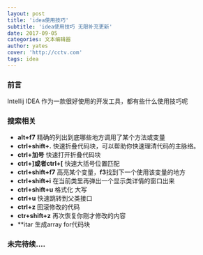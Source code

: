 ```yaml
---
layout: post
title: 'idea使用技巧'
subtitle: 'idea使用技巧 无限补充更新'
date: 2017-09-05
categories: 文本编辑器
author: yates
cover: 'http://cctv.com'
tags: idea
---
```


### 前言
Intellij IDEA 作为一款很好使用的开发工具，都有些什么使用技巧呢
	    
### 搜索相关
- **alt+f7**   精确的列出到底哪些地方调用了某个方法或变量
- **ctrl+shift+.** 快速折叠代码块，可以帮助你快速理清代码的主脉络。
- **ctrl+加号** 快速打开折叠代码块
- **ctrl+]或者ctrl+[** 快速大括号位置匹配
- **ctrl+shift+f7** 高亮某个变量，**f3**找到下一个使用该变量的地方
- **ctrl+shift+i** 在当前类里再弹出一个显示类详情的窗口出来
- **ctrl+shift+u** 格式化 大写
- **ctrl+u** 快速跳转到父类接口
- **ctrl+z** 回滚修改的代码
- **ctr+shift+z** 再次恢复你刚才修改的内容
- **itar 生成array for代码块




### 未完待续....